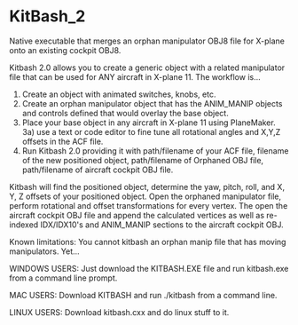 # KitBash_2
Native executable that merges an orphan manipulator OBJ8 file for X-plane onto an existing cockpit OBJ8.

Kitbash 2.0 allows you to create a generic object with a related manipulator file that can be used for ANY aircraft in X-plane 11.  The workflow is...
1) Create an object with animated switches, knobs, etc.  
2) Create an orphan manipulator object that has the ANIM_MANIP objects and controls defined that would overlay the base object. 
3) Place your base object in any aircraft in X-plane 11 using PlaneMaker. 
3a) use a text or code editor to fine tune all rotational angles and X,Y,Z offsets in the ACF file.
4) Run Kitbash 2.0 providing it with path/filename of your ACF file, filename of the new positioned object, path/filename of Orphaned OBJ file, path/filename of aircraft cockpit OBJ file.

Kitbash will find the positioned object, determine the yaw, pitch, roll, and X, Y, Z offsets of your positioned object.  Open the orphaned manipulator file, perform rotational and offset transformations for every vertex.  The open the aircraft cockpit OBJ file and append the calculated vertices as well as re-indexed IDX/IDX10's and ANIM_MANIP sections to the aircraft cockpit OBJ.

Known limitations:
You cannot kitbash an orphan manip file that has moving manipulators.  Yet...

WINDOWS USERS:
Just download the KITBASH.EXE file and run kitbash.exe from a command line prompt.

MAC USERS:
Download KITBASH and run ./kitbash from a command line.

LINUX USERS:
Download kitbash.cxx and do linux stuff to it.
